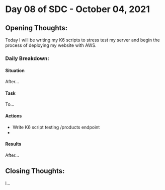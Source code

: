 # Day 08 of SDC - October 04, 2021

## Opening Thoughts:

Today I will be writing my K6 scripts to stress test my server and begin the process of deploying my website with AWS.

### Daily Breakdown:

#### Situation

After...

#### Task

To...

#### Actions

- Write K6 script testing /products endpoint
- 

#### Results

After...

## Closing Thoughts:

I...
